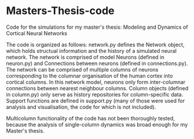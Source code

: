 # Masters-Thesis-code
Code for the simulations for my master's thesis: Modeling and Dynamics of Cortical Neural Networks

The code is organized as follows:
network.py defines the Network object, which holds structual information and the history of a simulated neural network.
The network is comprised of model Neurons (defined in neuron.py) and Connections between neurons (defined in connections.py).
The network can be comprised of multiple columns of neurons corresponding to the columnar organisation of the human cortex into cortical columns.
In this network model, neurons only form inter-columnar connections between nearest neighbour columns.
Column objects (defined in column.py) only serve as history repositories for column-specific data.
Support functions are defined in support.py (many of those were used for analysis and visualisation, the code for which is not included).

Multicolumn functionality of the code has not been thoroughly tested, because the analysis of single-column dynamics was broad enough for my Master's thesis.
